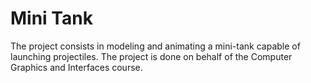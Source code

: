 # Mini Tank

The project consists in modeling and animating a mini-tank capable of launching projectiles. The project is done on behalf of the Computer Graphics and Interfaces course.